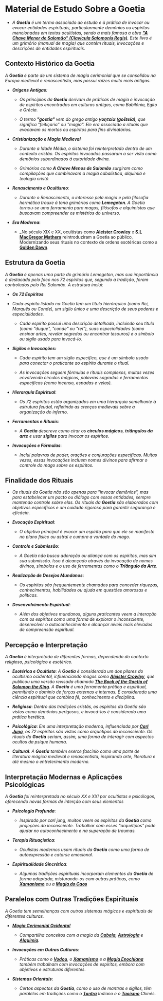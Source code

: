 # **Material de Estudo Sobre a Goetia**

- _A **Goetia** é um termo associado ao estudo e à prática de invocar ou evocar entidades espirituais, particularmente demônios ou espíritos mencionados em textos ocultistas, sendo a mais famosa a obra [**"A Chave Menor de Salomão" (Clavicula Salomonis Regis)**](https://pt.wikipedia.org/wiki/A_Chave_Menor_de_Salomão). Este livro é um grimório (manual de magia) que contém rituais, invocações e descrições de entidades espirituais._

## **Contexto Histórico da Goetia**
_A **Goetia** é parte de um sistema de magia cerimonial que se consolidou na Europa medieval e renascentista, mas possui raízes muito mais antigas._
- **_Origens Antigas:_**
   
    - _Os princípios da **Goetia** derivam de práticas de magia e invocação de espíritos encontradas em culturas antigas, como Babilônia, Egito e Grécia._

    - _O termo **"goetia"** vem do grego antigo **γοητεία (goēteía)**, que significa "feitiçaria" ou "magia". Ele era associado a rituais que evocavam os mortos ou espíritos para fins divinatórios._

- **_Cristianização e Magia Medieval_**
    
    - _Durante a Idade Média, o sistema foi reinterpretado dentro de um contexto cristão. Os espíritos invocados passaram a ser visto como demônios subordinados á autoridade divina._

    - _Grimórios como **A Chave Menos de Salomão** surgiram como compilações que combinavam a magia cabalística, alquimia e teologia cristã._

- **_Renascimento e Ocultismo_**:
    - _Durante o Renascimento, o interesse pela magia e pela filosofia hermética trouxe á tona grimórios como **__Lemegeton__**. A Goetia tornou-se uma ferramenta para magos, filósofos e alquimistas que buscavam compreender os mistérios do universo._

- **_Era Moderna_**:
    - _No século XIX e XX, ocultistas como [**Aleister Crowley**](https://pt.wikipedia.org/wiki/Aleister_Crowley) e [**S.L MacGregor Mathers**](https://pt.wikipedia.org/wiki/Samuel_Liddell_MacGregor_Mathers) reintroduziram a Goetia ao público, Modernizando seus rituais no contexto de ordens esotéricas como a [**Golden Dawn**](https://pt.wikipedia.org/wiki/Ordem_Hermética_da_Aurora_Dourada).


## **Estrutura da Goetia**

_A **Goetia** é apenas uma parte do grimório Lemegeton, mas sua importância é destacada pelo foco nos 72 espíritos que, segundo a tradição, foram controlados pelo Rei Salomão. A estrutura inclui:_

- **_Os 72 Espíritos_**

-  _Cada espírito listado na Goetia tem um título hierárquico (como Rei, Marquês ou Conde), um sigilo único e uma descrição de seus poderes e especialidades._
    
    - _Cada espírito possui uma descrição detalhada, incluindo seu título (como "duque", "conde" ou "rei"), suas especialidades (como ensinar artes, revelar segredos ou encontrar tesouros) e o símbolo ou sigilo usado para invocá-lo._ 

- **_Sigilos e Invocações:_**
    
    - _Cada espírito tem um sigilo específico, que é um símbolo usado para conectar o praticante ao espírito durante o ritual._
    
    - _As invocações seguem fórmulas e rituais complexos, muitas vezes envolvendo círculos mágicos, palavras sagradas e ferramentas específicas (como incenso, espadas e velas)._

- **_Hierarquia Espiritual_**:

    - _Os 72 espíritos estão organizados em uma hierarquia semelhante à estrutura feudal, refletindo as crenças medievais sobre a organização do inferno._

- **_Ferramentas e Rituais_**:
    - _A **Goetia** descreve como cirar os **círculos mágicos**, **triângulos da arte** e usar **sigilos** para invocar os espíritos._

- **_Invocações e Fórmulas_**:
    - _Inclui palavras de poder, orações e conjurações específicas. Muitas vezes, essas invocações incluem nomes divinos para afirmar o controle do mago sobre os espíritos._

## **Finalidade dos Rituais**

- _Os rituais da Goetia não são apenas para "invocar demônios", mas para estabelecer um pacto ou diálogo com essas entidades, sempre mantendo controle sobre elas. Os rituais da **Goetia** são elaborados com objetivos específicos e um cuidado rigoroso para garantir segurança e eficácia._
    
 - **_Evocação Espiritual_**: 
    - _O objetivo principal é evocar um espírito para que ele se manifeste no plano físico ou astral e cumpra a vontade do mago._
    
 - **_Controle e Submissão_**: 
    - _A Goetia não busca adoração ou aliança com os espíritos, mas sim sua submissão. Isso é alcançado através da invocação de nomes divinos, símbolos e o uso de ferramentas como o **Triângulo da Arte**._

 - **_Realização de Desejos Mundanos_**:
    -  _Os espíritos são frequentemente chamados para conceder riquezas, conhecimentos, habilidades ou ajuda em questões amorosas e políticas._




- **_Desenvolvimento Espiritual_**:
    - _Além dos objetivos mundanos, alguns praticantes veem a interação com os espíritos como uma forma de explorar o inconsciente, desenvolver o autoconhecimento e alcançar níveis mais elevados de compreensão espiritual._

## **Percepção e Interpretação**
_A **Goetia** é interpretada de diferentes formas, dependendo do contexto religioso, psicológico e esotérico._

- **_Esotérica e Ocultista_**: _A **Goetia** é considerada um dos pilares do ocultismo ocidental, influenciando magos como [**Aleister Crowley**](https://pt.wikipedia.org/wiki/Aleister_Crowley), que publicou uma versão revisada chamada [**The Book of the Goetia of Solomon the King**](https://pt.wikipedia.org/wiki/A_Chave_Menor_de_Salomão). A **Goetia** é uma ferramenta prática e espiritual, permitindo o domínio de forças externas e internas. É considerada uma ciência espiritual que combina fé, conhecimento e disciplina._

- **_Religiosa_**: _Dentro das tradições cristãs, os espíritos da Goetia são vistos como demônios perigosos, e invocá-los é considerado uma prática herética._

- **_Psicológica_**: _Em uma interpretação moderna, influenciada por [**Carl Jung**](https://pt.wikipedia.org/wiki/Carl_Gustav_Jung), os 72 espíritos são vistos como arquétipos do inconsciente. Os rituais da **Goetia** seriam, assim, uma forma de interagir com aspectos ocultos da psique humana._

- **_Cultural_**: _A **Goetia** também exerce fascínio como uma parte de literatura mágica medieval e renascentista, inspirando arte, literatura e até mesmo o entreterimento moderno._

## **Interpretação Modernas e Aplicações Psicológicas**

_A **Goetia** foi reinterpretada no século XX e XXI por ocultistas e psicólogos, oferecendo novas formas de interção com seus elementos_

- **_Psicologia Profunda_**: 
    - _Inspirado por carl jung, muitos veem os espíritos da **Goetia**  como projeções do inconsciente. Trabalhar com esses "arquétipos" pode ajudar no autoconhecimento e na superação de traumas._

- **_Terapia Rituaçística_**:
    - _Oculistas modernos usam rituais da **Goetia** como uma forma de autoexpressão e catarse emocional._

- **_Espiritualidade Sincrética_**:
    - _Algumas tradições espirituais incorporam elementos da **Goetia** de forma adaptada, misturando-os com outras práticas, como [**Xamanismo**](https://pt.wikipedia.org/wiki/Xamanismo) ou a [**Magia do Caos**](https://pt.wikipedia.org/wiki/Magia_do_caos)_

## **Paralelos com Outras Tradições Espirituais**

_A Goetia tem semelhanças com outros sistemas mágicos e espirituais de diferentes culturas._

- [**_Magia Cerimonial Ocidental_**](https://pt.wikipedia.org/wiki/Magia_cerimonial)
    - _Compartilha conceitos com a magia da [**Cabala**](https://pt.wikipedia.org/wiki/Cabala), [**Astrologia**](https://pt.wikipedia.org/wiki/Astrologia) e [**Alquimia**](https://pt.wikipedia.org/wiki/Alquimia)._

- **_Invocações em Outras Culturas_**:
    - _Práticas como o [**Vodou**](https://pt.wikipedia.org/wiki/Vodum), o [**Xamanismo**](https://pt.wikipedia.org/wiki/Xamanismo) e a [**Magia Enochiana**](https://en-m-wikipedia-org.translate.goog/wiki/Enochian_magic?_x_tr_sl=en&_x_tr_tl=pt&_x_tr_hl=pt&_x_tr_pto=tc)  também trabalham com invocações de espíritos, embora com objetivos e estruturas diferentes._

- **_Sistemas Orientais_**: 
    - _Certos aspectos da **Goetia**, como o uso de mantras e sigilos, têm paralelos em tradições como o [**Tantra**](https://pt.wikipedia.org/wiki/Tantra) Indiano e o [**Taoísmo**](https://pt.wikipedia.org/wiki/Taoismo) Chinês._